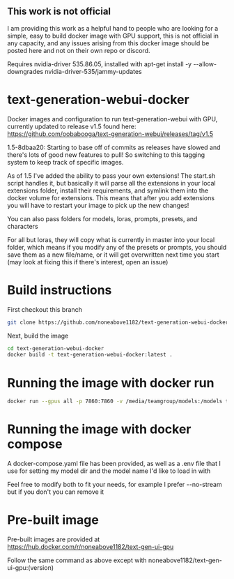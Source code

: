 ## This work is not official

I am providing this work as a helpful hand to people who are looking for a simple, easy to build docker image with GPU support, this is not official in any capacity, and any issues arising from this docker image should be posted here and not on their own repo or discord.

Requires nvidia-driver 535.86.05, installed with apt-get install -y --allow-downgrades nvidia-driver-535/jammy-updates

# text-generation-webui-docker

Docker images and configuration to run text-generation-webui with GPU, currently updated to release v1.5 found here: https://github.com/oobabooga/text-generation-webui/releases/tag/v1.5

1.5-8dbaa20: Starting to base off of commits as releases have slowed and there's lots of good new features to pull! So switching to this tagging system to keep track of specific images.

As of 1.5 I've added the ability to pass your own extensions! The start.sh script handles it, but basically it will parse all the extensions in your local extensions folder, install their requirements, and symlink them into the docker volume for extensions. This means that after you add extensions you will have to restart your image to pick up the new changes!

You can also pass folders for models, loras, prompts, presets, and characters

For all but loras, they will copy what is currently in master into your local folder, which means if you modify any of the presets or prompts, you should save them as a new file/name, or it will get overwritten next time you start (may look at fixing this if there's interest, open an issue)

# Build instructions

First checkout this branch

```sh
git clone https://github.com/noneabove1182/text-generation-webui-docker.git
```

Next, build the image

```sh
cd text-generation-webui-docker
docker build -t text-generation-webui-docker:latest .
```

# Running the image with docker run

```sh
docker run --gpus all -p 7860:7860 -v /media/teamgroup/models:/models text-generation-webui-docker:latest --model WizardLM-13B-V1.1-GPTQ --chat --listen --listen-port 7860
```

# Running the image with docker compose

A docker-compose.yaml file has been provided, as well as a .env file that I use for setting my model dir and the model name I'd like to load in with

Feel free to modify both to fit your needs, for example I prefer --no-stream but if you don't you can remove it

# Pre-built image

Pre-built images are provided at https://hub.docker.com/r/noneabove1182/text-gen-ui-gpu

Follow the same command as above except with noneabove1182/text-gen-ui-gpu:(version)
